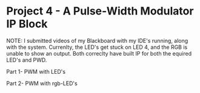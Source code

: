 # Project 4 - A Pulse-Width Modulator IP Block

NOTE: I submitted videos of my Blackboard with my IDE's running, along with the system. Currenlty, the LED's get stuck on LED 4, and the RGB is unable to show an output. Both correclty have built IP for both the equired LED's and PWD. 

Part 1-  PWM with LED's

Part 2-  PWM with rgb-LED's

